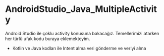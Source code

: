 # AndroidStudio_Java_MultipleActivity
 Android Studio ile çoklu activity konusuna bakacağız. Temellerimizi atarken her türlü ufak kodu buraya eklemekteyim.
 
 - Kotlin ve Java kodları ile Intent alma veri gönderme ve veriyi alma
